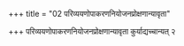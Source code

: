 +++
title = "02 परिव्ययणोपाकरणनियोजनप्रोक्षणान्यावृता"

+++
परिव्ययणोपाकरणनियोजनप्रोक्षणान्यावृता कुर्याद्यच्चान्यत् २